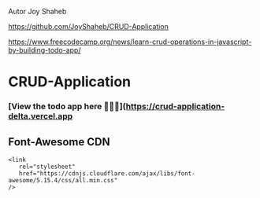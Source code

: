 Autor Joy Shaheb 

https://github.com/JoyShaheb/CRUD-Application

https://www.freecodecamp.org/news/learn-crud-operations-in-javascript-by-building-todo-app/
      
# CRUD-Application

### [View the todo app here 🚀🚀🚀](https://crud-application-delta.vercel.app

## Font-Awesome CDN 
```
<link
   rel="stylesheet"
   href="https://cdnjs.cloudflare.com/ajax/libs/font-awesome/5.15.4/css/all.min.css"
/>
```
